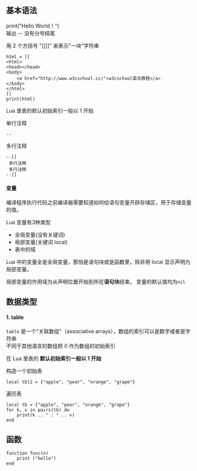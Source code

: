 ## 基本语法

print("Hello World！")  
输出 -- 没有分号结尾



用 2 个方括号 "[[]]" 来表示"一块"字符串
```
html = [[
<html>
<head></head>
<body>
    <a href="http://www.w3cschool.cc/">w3cschool菜鸟教程</a>
</body>
</html>
]]
print(html)
```
Lua 里表的默认初始索引一般以 1 开始


单行注释
```
--
```
多行注释
```
--[[
 多行注释
 多行注释
--]]
```

#### 变量

编译程序执行代码之前编译器需要知道如何给语句变量开辟存储区，用于存储变量的值。

Lua 变量有3种类型
- 全局变量(没有关键词)
- 局部变量(关键词 local)
- 表中的域  

Lua 中的变量全是全局变量，那怕是语句块或是函数里，除非用 local 显示声明为局部变量。

局部变量的作用域为从声明位置开始到所在**语句块**结束。
变量的默认值均为`nil`



##  数据类型

#### 1. table

`table`  是一个"关联数组"（associative arrays），数组的索引可以是数字或者是字符串  
    不同于其他语言的数组把 0 作为数组的初始索引

在 Lua 里表的 **默认初始索引一般以 1 开始**

构造一个初始表
```
local tbl2 = {"apple", "pear", "orange", "grape"}
```

遍历表
```
local tb = {"apple", "pear", "orange", "grape"}
for k, v in pairs(tb) do
    print(k .. " : " .. v)
end
```

## 函数

```
function func(n)
    print ("hello")
end
```
